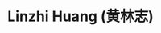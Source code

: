 ---
# Display name
title: $%ms_2022_20$ Linzhi Huang (黄林志)

# Is this the primary user of the site?
superuser: false

user_groups: ["Master Students"]

role: 

organizations:
- name:  "2022 start, Co-supervised with [Prof. Yi Chang](http://yichang-cs.com/)"
- name:  School of Artificial Intelligence

interests:


highlight_name: false
---